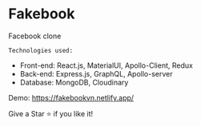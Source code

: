 # Fakebook
 Facebook clone

    Technologies used:
* Front-end: React.js, MaterialUI, Apollo-Client, Redux
* Back-end: Express.js, GraphQL, Apollo-server
* Database: MongoDB, Cloudinary

Demo: https://fakebookvn.netlify.app/

Give a Star ⭐ if you like it!
